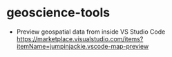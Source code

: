 # geoscience-tools

- Preview geospatial data from inside VS Studio Code https://marketplace.visualstudio.com/items?itemName=jumpinjackie.vscode-map-preview